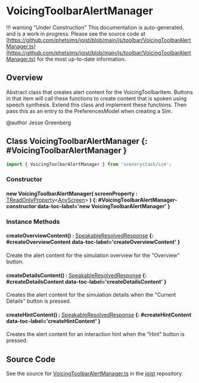 # VoicingToolbarAlertManager

!!! warning "Under Construction"
    This documentation is auto-generated, and is a work in progress. Please see the source code at
    [https://github.com/phetsims/joist/blob/main/js/toolbar/VoicingToolbarAlertManager.ts](https://github.com/phetsims/joist/blob/main/js/toolbar/VoicingToolbarAlertManager.ts) for the most up-to-date information.

## Overview

Abstract class that creates alert content for the VoicingToolbarItem. Buttons in that item will call these
functions to create content that is spoken using speech synthesis. Extend this class and implement these
functions. Then pass this as an entry to the PreferencesModel when creating a Sim.

@author Jesse Greenberg

## Class VoicingToolbarAlertManager {: #VoicingToolbarAlertManager }


```js
import { VoicingToolbarAlertManager } from 'scenerystack/sim';
```
### Constructor

#### new VoicingToolbarAlertManager( screenProperty : <span style="font-weight: 400;">[TReadOnlyProperty](../axon/TReadOnlyProperty.md)&lt;[AnyScreen](../sim/Screen.md#AnyScreen)&gt;</span> ) {: #VoicingToolbarAlertManager-constructor data-toc-label='new VoicingToolbarAlertManager' }

### Instance Methods

#### createOverviewContent() : <span style="font-weight: 400;">[SpeakableResolvedResponse](../utterance-queue/ResponsePacket.md#SpeakableResolvedResponse)</span> {: #createOverviewContent data-toc-label='createOverviewContent' }

Create the alert content for the simulation overview for the "Overview" button.

#### createDetailsContent() : <span style="font-weight: 400;">[SpeakableResolvedResponse](../utterance-queue/ResponsePacket.md#SpeakableResolvedResponse)</span> {: #createDetailsContent data-toc-label='createDetailsContent' }

Creates the alert content for the simulation details when the "Current Details"
button is pressed.

#### createHintContent() : <span style="font-weight: 400;">[SpeakableResolvedResponse](../utterance-queue/ResponsePacket.md#SpeakableResolvedResponse)</span> {: #createHintContent data-toc-label='createHintContent' }

Creates the alert content for an interaction hint when the "Hint" button is pressed.



## Source Code

See the source for [VoicingToolbarAlertManager.ts](https://github.com/phetsims/joist/blob/main/js/toolbar/VoicingToolbarAlertManager.ts) in the [joist](https://github.com/phetsims/joist) repository.
